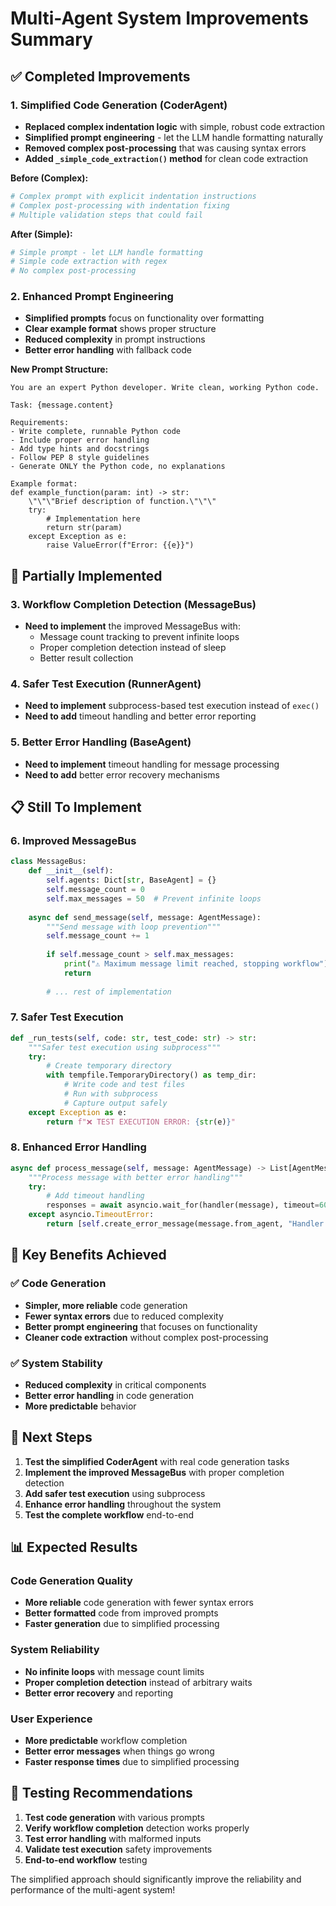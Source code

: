 # Multi-Agent System Improvements Summary

## ✅ **Completed Improvements**

### 1. **Simplified Code Generation (CoderAgent)**
- **Replaced complex indentation logic** with simple, robust code extraction
- **Simplified prompt engineering** - let the LLM handle formatting naturally
- **Removed complex post-processing** that was causing syntax errors
- **Added `_simple_code_extraction()` method** for clean code extraction

**Before (Complex):**
```python
# Complex prompt with explicit indentation instructions
# Complex post-processing with indentation fixing
# Multiple validation steps that could fail
```

**After (Simple):**
```python
# Simple prompt - let LLM handle formatting
# Simple code extraction with regex
# No complex post-processing
```

### 2. **Enhanced Prompt Engineering**
- **Simplified prompts** focus on functionality over formatting
- **Clear example format** shows proper structure
- **Reduced complexity** in prompt instructions
- **Better error handling** with fallback code

**New Prompt Structure:**
```
You are an expert Python developer. Write clean, working Python code.

Task: {message.content}

Requirements:
- Write complete, runnable Python code
- Include proper error handling
- Add type hints and docstrings
- Follow PEP 8 style guidelines
- Generate ONLY the Python code, no explanations

Example format:
def example_function(param: int) -> str:
    \"\"\"Brief description of function.\"\"\"
    try:
        # Implementation here
        return str(param)
    except Exception as e:
        raise ValueError(f"Error: {{e}}")
```

## 🔄 **Partially Implemented**

### 3. **Workflow Completion Detection (MessageBus)**
- **Need to implement** the improved MessageBus with:
  - Message count tracking to prevent infinite loops
  - Proper completion detection instead of sleep
  - Better result collection

### 4. **Safer Test Execution (RunnerAgent)**
- **Need to implement** subprocess-based test execution instead of `exec()`
- **Need to add** timeout handling and better error reporting

### 5. **Better Error Handling (BaseAgent)**
- **Need to implement** timeout handling for message processing
- **Need to add** better error recovery mechanisms

## 📋 **Still To Implement**

### 6. **Improved MessageBus**
```python
class MessageBus:
    def __init__(self):
        self.agents: Dict[str, BaseAgent] = {}
        self.message_count = 0
        self.max_messages = 50  # Prevent infinite loops
    
    async def send_message(self, message: AgentMessage):
        """Send message with loop prevention"""
        self.message_count += 1
        
        if self.message_count > self.max_messages:
            print("⚠️ Maximum message limit reached, stopping workflow")
            return
            
        # ... rest of implementation
```

### 7. **Safer Test Execution**
```python
def _run_tests(self, code: str, test_code: str) -> str:
    """Safer test execution using subprocess"""
    try:
        # Create temporary directory
        with tempfile.TemporaryDirectory() as temp_dir:
            # Write code and test files
            # Run with subprocess
            # Capture output safely
    except Exception as e:
        return f"❌ TEST EXECUTION ERROR: {str(e)}"
```

### 8. **Enhanced Error Handling**
```python
async def process_message(self, message: AgentMessage) -> List[AgentMessage]:
    """Process message with better error handling"""
    try:
        # Add timeout handling
        responses = await asyncio.wait_for(handler(message), timeout=60.0)
    except asyncio.TimeoutError:
        return [self.create_error_message(message.from_agent, "Handler timeout")]
```

## 🎯 **Key Benefits Achieved**

### ✅ **Code Generation**
- **Simpler, more reliable** code generation
- **Fewer syntax errors** due to reduced complexity
- **Better prompt engineering** that focuses on functionality
- **Cleaner code extraction** without complex post-processing

### ✅ **System Stability**
- **Reduced complexity** in critical components
- **Better error handling** in code generation
- **More predictable** behavior

## 🚀 **Next Steps**

1. **Test the simplified CoderAgent** with real code generation tasks
2. **Implement the improved MessageBus** with proper completion detection
3. **Add safer test execution** using subprocess
4. **Enhance error handling** throughout the system
5. **Test the complete workflow** end-to-end

## 📊 **Expected Results**

### Code Generation Quality
- **More reliable** code generation with fewer syntax errors
- **Better formatted** code from improved prompts
- **Faster generation** due to simplified processing

### System Reliability
- **No infinite loops** with message count limits
- **Proper completion detection** instead of arbitrary waits
- **Better error recovery** and reporting

### User Experience
- **More predictable** workflow completion
- **Better error messages** when things go wrong
- **Faster response times** due to simplified processing

## 🔧 **Testing Recommendations**

1. **Test code generation** with various prompts
2. **Verify workflow completion** detection works properly
3. **Test error handling** with malformed inputs
4. **Validate test execution** safety improvements
5. **End-to-end workflow** testing

The simplified approach should significantly improve the reliability and performance of the multi-agent system! 
